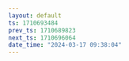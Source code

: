 ```yaml
---
layout: default
ts: 1710693484
prev_ts: 1710689823
next_ts: 1710696064
date_time: "2024-03-17 09:38:04"
---
```

